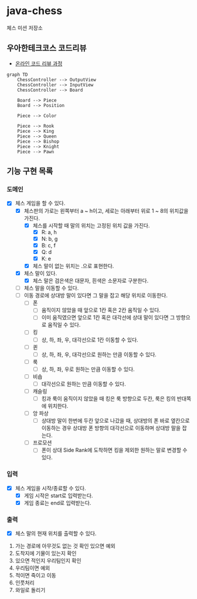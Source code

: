 # java-chess

체스 미션 저장소

## 우아한테크코스 코드리뷰

- [온라인 코드 리뷰 과정](https://github.com/woowacourse/woowacourse-docs/blob/master/maincourse/README.md)

```mermaid
graph TD
    ChessController --> OutputView
    ChessController --> InputView
    ChessController --> Board

    Board --> Piece
    Board --> Position

    Piece --> Color

    Piece --> Rook
    Piece --> King
    Piece --> Queen
    Piece --> Bishop
    Piece --> Knight
    Piece --> Pawn
```

## 기능 구현 목록

### 도메인

- [x] 체스 게임을 할 수 있다.
    - [x] 체스판의 가로는 왼쪽부터 a ~ h이고, 세로는 아래부터 위로 1 ~ 8의 위치값을 가진다.
        - [x] 체스를 시작할 때 말의 위치는 고정된 위치 값을 가진다.
            - [x] R: a, h
            - [x] N: b, g
            - [x] B: c, f
            - [x] Q: d
            - [x] K: e
        - [x] 체스 말이 없는 위치는 .으로 표현한다.
    - [x] 체스 말이 있다.
        - [x] 체스 말은 검은색은 대문자, 흰색은 소문자로 구분한다.
    - [ ] 체스 말을 이동할 수 있다.
    - [ ] 이동 경로에 상대방 말이 있다면 그 말을 잡고 해당 위치로 이동한다.
        - [ ] 폰
            - [ ] 움직이지 않았을 때 앞으로 1칸 혹은 2칸 움직일 수 있다.
            - [ ] 이미 움직였으면 앞으로 1칸 혹은 대각선에 상대 말이 있다면 그 방향으로 움직일 수 있다.
        - [ ] 킹
            - [ ] 상, 하, 좌, 우, 대각선으로 1칸 이동할 수 있다.
        - [ ] 퀸
            - [ ] 상, 하, 좌, 우, 대각선으로 원하는 만큼 이동할 수 있다.
        - [ ] 룩
            - [ ] 상, 하, 좌, 우로 원하는 만큼 이동할 수 있다.
        - [ ] 비숍
            - [ ] 대각선으로 원하는 만큼 이동할 수 있다.
        - [ ] 캐슬링
            - [ ] 킹과 룩이 움직이지 않았을 때 킹은 룩 방향으로 두칸, 룩은 킹의 반대쪽에 위치한다.
        - [ ] 앙 파상
            - [ ] 상대방 말이 한번에 두칸 앞으로 나갔을 때, 상대방의 폰 바로 옆칸으로 이동하는 경우 상대방 폰 방향의 대각선으로 이동하며 상대방 말을 잡는다.
        - [ ] 프로모션
            - [ ] 폰이 상대 Side Rank에 도착하면 킹을 제외한 원하는 말로 변경할 수 있다.

### 입력

- [x] 체스 게임을 시작/종료할 수 있다.
    - [x] 게임 시작은 start로 입력받는다.
    - [x] 게임 종료는 end로 입력받는다.

### 출력

- [x] 체스 말의 현재 위치를 출력할 수 있다.


1. 가는 경로에 아무것도 없는 것 확인 있으면 예외
2. 도착지에 기물이 있는지 확인
3. 있으면 적인지 우리팀인지 확인
4. 우리팀이면 예외
5. 적이면 죽이고 이동
6. 인풋처리
7. 와일로 돌리기
